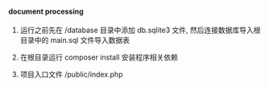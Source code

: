 #### document processing

1. 运行之前先在 /database 目录中添加 db.sqlite3 文件, 然后连接数据库导入根目录中的 main.sql 文件导入数据表

2. 在根目录运行 composer install 安装程序相关依赖

3. 项目入口文件 /public/index.php
